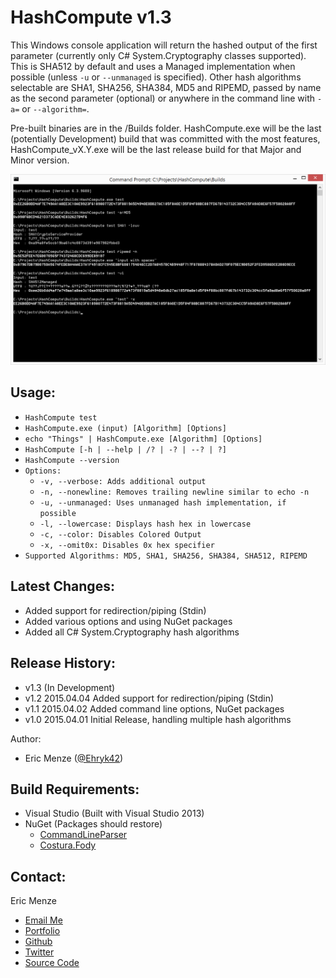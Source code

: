 HashCompute v1.3
================

This Windows console application will return the hashed output of the first parameter (currently only C# System.Cryptography classes supported). This is SHA512 by default and uses a Managed implementation when possible (unless `-u` or `--unmanaged` is specified). Other hash algorithms selectable are SHA1, SHA256, SHA384, MD5 and RIPEMD, passed by name as the second parameter (optional) or anywhere in the command line with `-a=` or `--algorithm=`.

Pre-built binaries are in the /Builds folder. HashCompute.exe will be the last (potentially Development) build that was committed with the most features, HashCompute_vX.Y.exe will be the last release build for that Major and Minor version.

![Usage in cmd](https://raw.githubusercontent.com/Ehryk/HashCompute/master/Documentation/Images/cmdUsage.png)

Usage:
---
 - ``HashCompute test``
 - ``HashCompute.exe (input) [Algorithm] [Options]``
 - ``echo "Things" | HashCompute.exe [Algorithm] [Options]``
 - ``HashCompute [-h | --help | /? | -? | --? | ?]``
 - ``HashCompute --version``
 - ``Options:``
   - ``-v, --verbose: Adds additional output``
   - ``-n, --nonewline: Removes trailing newline similar to echo -n``
   - ``-u, --unmanaged: Uses unmanaged hash implementation, if possible``
   - ``-l, --lowercase: Displays hash hex in lowercase``
   - ``-c, --color: Disables Colored Output``
   - ``-x, --omit0x: Disables 0x hex specifier``
 - ``Supported Algorithms: MD5, SHA1, SHA256, SHA384, SHA512, RIPEMD``

Latest Changes:
---
 - Added support for redirection/piping (Stdin)
 - Added various options and using NuGet packages
 - Added all C# System.Cryptography hash algorithms

Release History:
---
 - v1.3 (In Development)
 - v1.2 2015.04.04 Added support for redirection/piping (Stdin)
 - v1.1 2015.04.02 Added command line options, NuGet packages
 - v1.0 2015.04.01 Initial Release, handling multiple hash algorithms

Author:
 - Eric Menze ([@Ehryk42](https://twitter.com/Ehryk42))

Build Requirements:
---
 - Visual Studio (Built with Visual Studio 2013)
 - NuGet (Packages should restore)
   - [CommandLineParser](https://www.nuget.org/packages/CommandLineParser/)
   - [Costura.Fody](https://www.nuget.org/packages/Costura.Fody/)

Contact:
---
Eric Menze
 - [Email Me](mailto:rhaistlin+gh@gmail.com)
 - [Portfolio](http://ericmenze.com)
 - [Github](https://github.com/Ehryk)
 - [Twitter](https://twitter.com/Ehryk42)
 - [Source Code](https://github.com/Ehryk/HashCompute)
